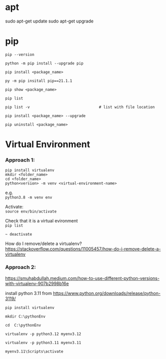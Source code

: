 # apt
sudo apt-get update
sudo apt-get upgrade

# pip
```
pip --version

python -m pip install --upgrade pip

pip install <package_name>

py -m pip insitall pip==21.1.1

pip show <package_name>

pip list

pip list -v                               # list with file location

pip install <package_name> --upgrade

pip uninstall <package_name>
```

# Virtual Environment
### Approach 1:
```
pip install virtualenv   
mkdir <folder_name>  
cd <folder_name>  
python<version> -m venv <virtual-environment-name>  
```


e.g.  
```python3.8 -m venv env```

Activate:  
```source env/bin/activate```

Check that it is a virtual evironment  
```pip list```

 ```~ deactivate```

How do I remove/delete a virtualenv?  
https://stackoverflow.com/questions/11005457/how-do-i-remove-delete-a-virtualenv


### Approach 2:
https://smuhabdullah.medium.com/how-to-use-different-python-versions-with-virtualenv-907b2998b16e

install python 3.11 from https://www.python.org/downloads/release/python-3119/

```
pip install virtualenv

mkdir C:\pythonEnv

cd  C:\pythonEnv

virtualenv -p python3.12 myenv3.12

virtualenv -p python3.11 myenv3.11

myenv3.11\Scripts\activate
```
